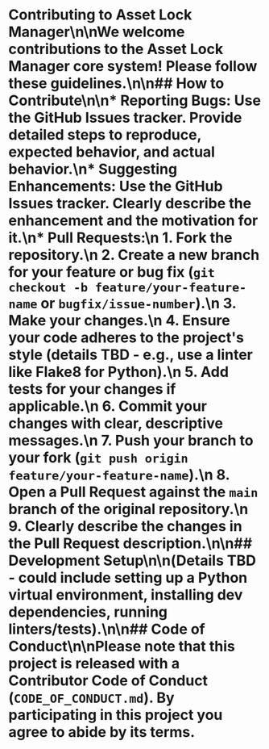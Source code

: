 # Contributing to Asset Lock Manager\n\nWe welcome contributions to the Asset Lock Manager core system! Please follow these guidelines.\n\n## How to Contribute\n\n*   **Reporting Bugs:** Use the GitHub Issues tracker. Provide detailed steps to reproduce, expected behavior, and actual behavior.\n*   **Suggesting Enhancements:** Use the GitHub Issues tracker. Clearly describe the enhancement and the motivation for it.\n*   **Pull Requests:**\n    1.  Fork the repository.\n    2.  Create a new branch for your feature or bug fix (`git checkout -b feature/your-feature-name` or `bugfix/issue-number`).\n    3.  Make your changes.\n    4.  Ensure your code adheres to the project's style (details TBD - e.g., use a linter like Flake8 for Python).\n    5.  Add tests for your changes if applicable.\n    6.  Commit your changes with clear, descriptive messages.\n    7.  Push your branch to your fork (`git push origin feature/your-feature-name`).\n    8.  Open a Pull Request against the `main` branch of the original repository.\n    9.  Clearly describe the changes in the Pull Request description.\n\n## Development Setup\n\n(Details TBD - could include setting up a Python virtual environment, installing dev dependencies, running linters/tests).\n\n## Code of Conduct\n\nPlease note that this project is released with a Contributor Code of Conduct (`CODE_OF_CONDUCT.md`). By participating in this project you agree to abide by its terms. 